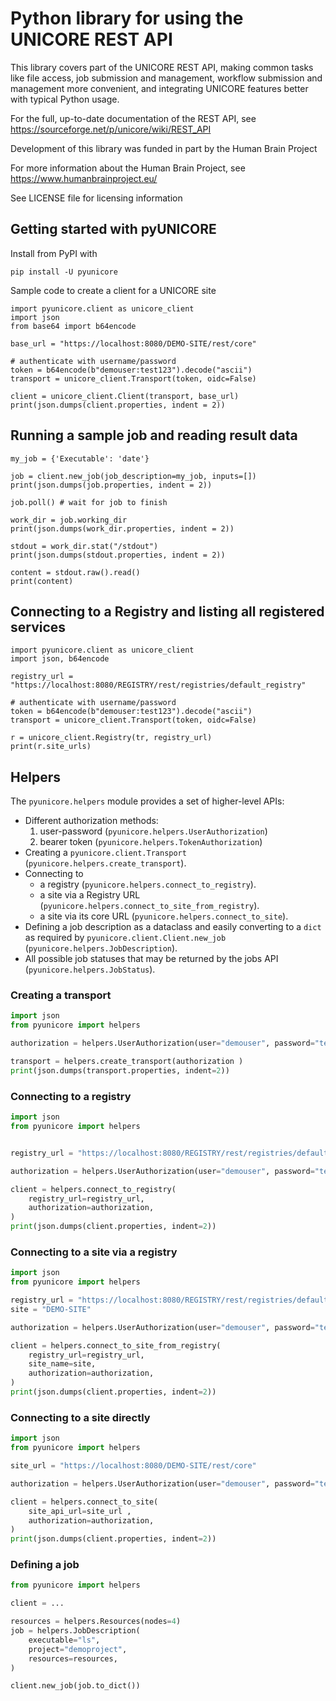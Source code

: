 # Python library for using the UNICORE REST API

This library covers part of the UNICORE REST API, making common tasks
like file access, job submission and management, workflow submission
and management more convenient, and integrating UNICORE features better
with typical Python usage.

For the full, up-to-date documentation of the REST API,
see https://sourceforge.net/p/unicore/wiki/REST_API

Development of this library was funded in part by the Human Brain Project

For more information about the Human Brain Project, see https://www.humanbrainproject.eu/

See LICENSE file for licensing information

## Getting started with pyUNICORE

Install from PyPI with

    pip install -U pyunicore

Sample code to create a client for a UNICORE site

    import pyunicore.client as unicore_client
    import json
    from base64 import b64encode
   
    base_url = "https://localhost:8080/DEMO-SITE/rest/core"

    # authenticate with username/password
    token = b64encode(b"demouser:test123").decode("ascii")
    transport = unicore_client.Transport(token, oidc=False)
    
    client = unicore_client.Client(transport, base_url)
    print(json.dumps(client.properties, indent = 2))

## Running a sample job and reading result data

    my_job = {'Executable': 'date'}
    
    job = client.new_job(job_description=my_job, inputs=[])
    print(json.dumps(job.properties, indent = 2))
    
    job.poll() # wait for job to finish
 
    work_dir = job.working_dir
    print(json.dumps(work_dir.properties, indent = 2))
    
    stdout = work_dir.stat("/stdout")
    print(json.dumps(stdout.properties, indent = 2))
  
    content = stdout.raw().read()
    print(content)

## Connecting to a Registry and listing all registered services

    import pyunicore.client as unicore_client
    import json, b64encode

    registry_url = "https://localhost:8080/REGISTRY/rest/registries/default_registry"

    # authenticate with username/password
    token = b64encode(b"demouser:test123").decode("ascii")
    transport = unicore_client.Transport(token, oidc=False)

    r = unicore_client.Registry(tr, registry_url)
    print(r.site_urls)

## Helpers

The `pyunicore.helpers` module provides a set of higher-level APIs:

- Different authorization methods:
  1. user-password (`pyunicore.helpers.UserAuthorization`)
  2. bearer token (`pyunicore.helpers.TokenAuthorization`)
- Creating a `pyunicore.client.Transport` (`pyunicore.helpers.create_transport`).
- Connecting to
  - a registry (`pyunicore.helpers.connect_to_registry`).
  - a site via a Registry URL (`pyunicore.helpers.connect_to_site_from_registry`).
  - a site via its core URL (`pyunicore.helpers.connect_to_site`).
- Defining a job description as a dataclass and easily converting to a `dict` as required
  by `pyunicore.client.Client.new_job` (`pyunicore.helpers.JobDescription`).
- All possible job statuses that may be returned by the jobs API (`pyunicore.helpers.JobStatus`).

### Creating a transport

```Python
import json
from pyunicore import helpers

authorization = helpers.UserAuthorization(user="demouser", password="test123")

transport = helpers.create_transport(authorization )
print(json.dumps(transport.properties, indent=2))
```

### Connecting to a registry

```Python
import json
from pyunicore import helpers


registry_url = "https://localhost:8080/REGISTRY/rest/registries/default_registry"

authorization = helpers.UserAuthorization(user="demouser", password="test123")

client = helpers.connect_to_registry(
    registry_url=registry_url,
    authorization=authorization,
)
print(json.dumps(client.properties, indent=2))
```

### Connecting to a site via a registry

```Python
import json
from pyunicore import helpers

registry_url = "https://localhost:8080/REGISTRY/rest/registries/default_registry"
site = "DEMO-SITE"

authorization = helpers.UserAuthorization(user="demouser", password="test123")

client = helpers.connect_to_site_from_registry(
    registry_url=registry_url,
    site_name=site,
    authorization=authorization,
)
print(json.dumps(client.properties, indent=2))
```

### Connecting to a site directly

```Python
import json
from pyunicore import helpers

site_url = "https://localhost:8080/DEMO-SITE/rest/core"

authorization = helpers.UserAuthorization(user="demouser", password="test123")

client = helpers.connect_to_site(
    site_api_url=site_url ,
    authorization=authorization,
)
print(json.dumps(client.properties, indent=2))
```

### Defining a job

```Python
from pyunicore import helpers

client = ...

resources = helpers.Resources(nodes=4)
job = helpers.JobDescription(
    executable="ls",
    project="demoproject",
    resources=resources,
)

client.new_job(job.to_dict())
```
